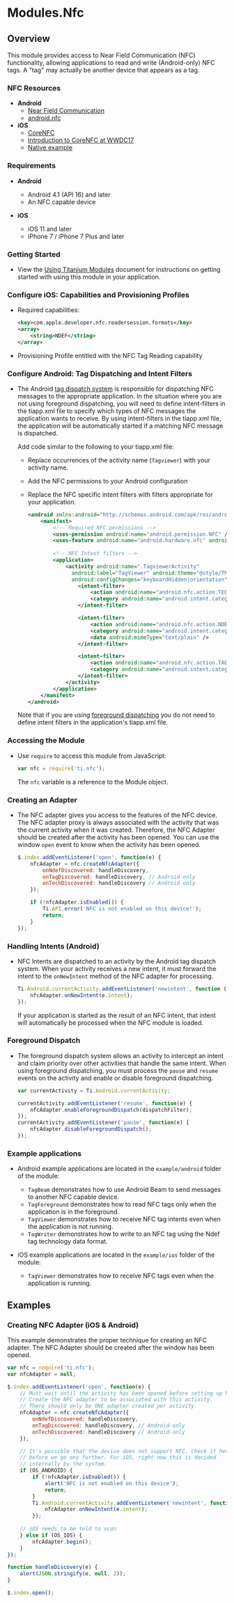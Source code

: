 # Modules.Nfc

<TypeHeader/>

## Overview

This module provides access to Near Field Communication (NFC) functionality, 
allowing applications to read and write (Android-only) NFC tags. 
A "tag" may actually be another device that appears as a tag.

### NFC Resources

- **Android**
  - [Near Field Communication](http://developer.android.com/guide/topics/connectivity/nfc/index.html)
  - [android.nfc](http://developer.android.com/reference/android/nfc/package-summary.html)
- **iOS**
  - [CoreNFC](https://developer.apple.com/documentation/corenfc)
  - [Introduction to CoreNFC at WWDC17](https://developer.apple.com/videos/play/wwdc2017/718/)
  - [Native example](https://github.com/hansemannn/iOS11-NFC-Example)

### Requirements

- **Android**
  - Android 4.1 (API 16) and later
  - An NFC capable device

- **iOS**
  - iOS 11 and later
  - iPhone 7 / iPhone 7 Plus and later

### Getting Started

-   View the [Using Titanium Modules](http://docs.appcelerator.com/platform/latest/#!/guide/Using_Titanium_Modules) 
    document for instructions on getting started with using this module in your application.
    
### Configure iOS: Capabilities and Provisioning Profiles

-   Required capabilities:

    ``` xml
    <key>com.apple.developer.nfc.readersession.formats</key>
    <array>
        <string>NDEF</string>
    </array>
    ```

-   Provisioning Profile entitled with the NFC Tag Reading capability

### Configure Android: Tag Dispatching and Intent Filters

-   The Android [tag dispatch system](http://developer.android.com/guide/topics/connectivity/nfc/nfc.html#tag-dispatch)
    is responsible for dispatching NFC messages to the appropriate application. In the
    situation where you are not using foreground dispatching, you will need to define intent-filters in the 
    tiapp.xml file to specify which types of NFC messages the application wants to receive. By using intent-filters in
    the tiapp.xml file, the application will be automatically started if a matching
    NFC message is dispatched. 

    Add code similar to the following to your tiapp.xml file:

    - Replace occurrences of the activity name (`Tagviewer`) with your activity name.
    - Add the NFC permissions to your Android configuration
    - Replace the NFC specific intent filters with filters appropriate for your application.

        ``` xml
        <android xmlns:android="http://schemas.android.com/apk/res/android">
            <manifest>
                <!-- Required NFC permissions -->
                <uses-permission android:name="android.permission.NFC" />
                <uses-feature android:name="android.hardware.nfc" android:required="true" /> 
                
                <!-- NFC Intent filters -->
                <application>
                    <activity android:name=".TagviewerActivity"
                      android:label="TagViewer" android:theme="@style/Theme.Titanium"
                      android:configChanges="keyboardHidden|orientation">
                        <intent-filter>
                            <action android:name="android.nfc.action.TECH_DISCOVERED"/>
                            <category android:name="android.intent.category.DEFAULT"/>
                        </intent-filter>

                        <intent-filter>
                            <action android:name="android.nfc.action.NDEF_DISCOVERED"/>
                            <category android:name="android.intent.category.DEFAULT"/>
                            <data android:mimeType="text/plain" />
                        </intent-filter>

                        <intent-filter>
                            <action android:name="android.nfc.action.TAG_DISCOVERED"/>
                            <category android:name="android.intent.category.DEFAULT"/>
                        </intent-filter>
                    </activity>
                </application>
            </manifest>
        </android>
        ```

    Note that if you are using [foreground dispatching](http://developer.android.com/guide/topics/connectivity/nfc/advanced-nfc.html#foreground-dispatch)
    you do not need to define intent filters in the application's tiapp.xml file.

### Accessing the Module

-   Use `require` to access this module from JavaScript:

    ``` javascript
    var nfc = require('ti.nfc');
    ```

    The `nfc` variable is a reference to the Module object.

### Creating an Adapter

-   The NFC adapter gives you access to the features of the NFC device. The NFC adapter proxy is always
    associated with the activity that was the current activity when it was created. Therefore, the NFC 
    Adapter should be created after the activity has been opened. You can use the window `open` event to know
    when the activity has been opened. 

    ``` javascript
    $.index.addEventListener('open', function(e) {
        nfcAdapter = nfc.createNfcAdapter({
            onNdefDiscovered: handleDiscovery,
            onTagDiscovered: handleDiscovery, // Android-only
            onTechDiscovered: handleDiscovery // Android-only
        });

        if (!nfcAdapter.isEnabled()) {
            Ti.API.error('NFC is not enabled on this device!');
            return;
        }
    });
    ```

### Handling Intents (Android)

-   NFC Intents are dispatched to an activity by the Android tag dispatch system. When your activity receives a new intent,
    it must forward the intent to the `onNewIntent` method of the NFC adapter for processing.

    ``` javascript
    Ti.Android.currentActivity.addEventListener('newintent', function (e) {
        nfcAdapter.onNewIntent(e.intent);
    });
    ```

    If your application is started as the result of an NFC intent, that intent will automatically be processed when the
    NFC module is loaded.

### Foreground Dispatch

-   The foreground dispatch system allows an activity to intercept an intent and claim priority over other activities that handle the same intent.
    When using foreground dispatching, you must process the `pause` and `resume` events on the activity and enable or disable
    foreground dispatching.

    ``` javascript
    var currentActivity = Ti.Android.currentActivity;

    currentActivity.addEventListener('resume', function(e) {
        nfcAdapter.enableForegroundDispatch(dispatchFilter);
    });
    currentActivity.addEventListener('pause', function(e) {
        nfcAdapter.disableForegroundDispatch();
    });
    ```

### Example applications

-   Android example applications are located in the `example/android` folder of the module:

    - `TagBeam` demonstrates how to use Android Beam to send messages to another NFC capable device.
    - `TagForeground` demonstrates how to read NFC tags only when the application is in the foreground.
    - `TagViewer` demonstrates how to receive NFC tag intents even when the application is not running.
    - `TagWriter` demonstrates how to write to an NFC tag using the Ndef tag technology data format.
    
-   iOS example applications are located in the `example/ios` folder of the module:
    
    - `TagViewer` demonstrates how to receive NFC tags even when the application is running.

## Examples

### Creating NFC Adapter (iOS & Android)

This example demonstrates the proper technique for creating an NFC adapter. 
The NFC Adapter should be created after the window has been opened.

``` javascript
var nfc = require('ti.nfc');
var nfcAdapter = null;

$.index.addEventListener('open', function(e) {
    // Must wait until the activity has been opened before setting up NFC
    // Create the NFC adapter to be associated with this activity. 
    // There should only be ONE adapter created per activity.
    nfcAdapter = nfc.createNfcAdapter({
        onNdefDiscovered: handleDiscovery,
        onTagDiscovered: handleDiscovery, // Android-only
        onTechDiscovered: handleDiscovery // Android-only
    });

    // It's possible that the device does not support NFC. Check it here
    // before we go any further. For iOS, right now this is decided 
    // internally by the system. 
    if (OS_ANDROID) {
        if (!nfcAdapter.isEnabled()) {
            alert('NFC is not enabled on this device');
            return;
        }
        Ti.Android.currentActivity.addEventListener('newintent', function (e) {
            nfcAdapter.onNewIntent(e.intent);
        });
        
    // iOS needs to be told to scan
    } else if (OS_IOS) {
        nfcAdapter.begin();
    }
});

function handleDiscovery(e) {
    alert(JSON.stringify(e, null, 2));
}

$.index.open();
```

<ApiDocs/>
